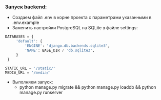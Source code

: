 ### Запуск backend:

- Создаем файл .env в корне проекта c параметрами указанными в .env.example
- Заменить настройки PostgreSQL на SQLite в файле settings:

```python
DATABASES = {
     'default': {
         'ENGINE': 'django.db.backends.sqlite3',
         'NAME': BASE_DIR / 'db.sqlite3',
     }
 }

STATIC_URL = '/static/'
MEDIA_URL = '/media/'
```

- Выполняем запуск:
    - python manage.py migrate && python manage.py loaddb && python manage.py runserver

